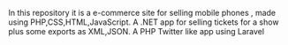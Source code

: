 In this repository it is a e-commerce site for selling mobile phones , made using PHP,CSS,HTML,JavaScript.
A .NET app for selling tickets for a show plus some exports as XML,JSON.
A PHP Twitter like app using Laravel
